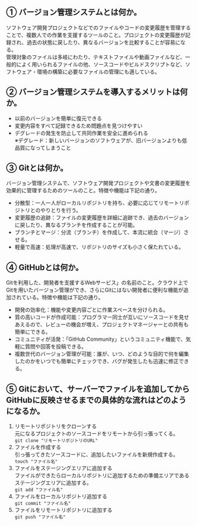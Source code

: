 ## ① バージョン管理システムとは何か。

ソフトウェア開発プロジェクトなどでのファイルやコードの変更履歴を管理することで、複数人での作業を支援するツールのこと。プロジェクトの変更履歴が記録され、過去の状態に戻したり、異なるバージョンを比較することが容易になる。  
管理対象のファイルは多岐にわたり、テキストファイルや動画ファイルなど、一般的によく用いられるファイルの他、ソースコードやビルドスクリプトなど、ソフトウェア・環境の構築に必要なファイルの管理にも適している。

## ② バージョン管理システムを導入するメリットは何か。

* 以前のバージョンを簡単に復元できる
* 変更内容をすべて記録できるため問題点を見つけやすい
* デグレードの発生を防止して共同作業を安全に進められる  
  ※デグレード：新しいバージョンのソフトウェアが、旧バージョンよりも低品質になってしまうこと

## ③ Gitとは何か。

バージョン管理システムで、ソフトウェア開発プロジェクトや文書の変更履歴を効果的に管理するためのツールのこと。特徴や機能は下記の通り。
* 分散型：一人一人がローカルリポジトリを持ち、必要に応じてリモートリポジトリとのやりとりを行う。
* 変更履歴の追跡：ファイルの変更履歴を詳細に追跡でき、過去のバージョンに戻したり、異なるブランチを作成することが可能。
* ブランチとマージ：分流（ブランチ）を作成して、本流に統合（マージ）させる。
* 軽量で高速：処理が高速で、リポジトリのサイズも小さく保たれている。

## ④ GitHubとは何か。

Gitを利用した、開発者を支援するWebサービス」の名前のこと。クラウド上でGitを用いたバージョン管理ができ、さらにGitにはない開発者に便利な機能が追加されている。特徴や機能は下記の通り。
* 開発の効率化：機能や変更内容ごとに作業スペースを分けられる。
* 質の高いコードが作成可能：プログラマー同士が互いにソースコードを見せあえるので、レビューの機会が増え、プロジェクトマネージャーとの共有も簡単にできる。
* コミュニティが活発：「GitHub Community」というコミュニティ機能で、気軽に質問や回答を投稿できる。
* 複数世代のバージョン管理が可能：誰が、いつ、どのような目的で何を編集したのかをいつでも簡単にチェックでき、バグが発生したも迅速に修正できる。

## ⑤ Gitにおいて、サーバーでファイルを追加してからGitHubに反映させるまでの具体的な流れはどのようになるか。

1. リモートリポジトリをクローンする  
   元になるプロジェクトのソースコードをリモートから引っ張ってくる。  
   `git clone "リモートリポジトリのURL"`
2. ファイルを作成する  
   引っ張ってきたソースコードに、追加したいファイルを新規作成する。  
   `touch "ファイル名"`
3. ファイルをステージングエリアに追加する  
   ファイルができたらローカルリポジトリに追加するための準備エリアであるステージングエリアに追加する。  
   `git add "ファイル名"`
4. ファイルをローカルリポジトリ追加する  
   `git commit "ファイル名"`
5. ファイルをリモートリポジトリに追加する  
   `git push "ファイル名"`